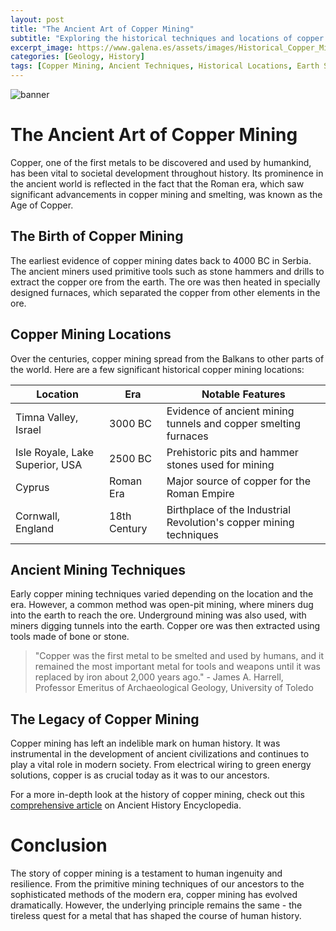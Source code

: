 ```yaml
---
layout: post
title: "The Ancient Art of Copper Mining"
subtitle: "Exploring the historical techniques and locations of copper mining"
excerpt_image: https://www.galena.es/assets/images/Historical_Copper_Mining.png
categories: [Geology, History]
tags: [Copper Mining, Ancient Techniques, Historical Locations, Earth Sciences]
---
```


![banner](https://www.galena.es/assets/images/Historical_Copper_Mining.png "An ancient copper mine site showcasing traditional mining techniques, with stone tools and remnants of early mining structures, set against a rugged landscape. This image highlights the historical significance of copper mining in geology and earth sciences.")

# The Ancient Art of Copper Mining

Copper, one of the first metals to be discovered and used by humankind, has been vital to societal development throughout history. Its prominence in the ancient world is reflected in the fact that the Roman era, which saw significant advancements in copper mining and smelting, was known as the Age of Copper.

## The Birth of Copper Mining

The earliest evidence of copper mining dates back to 4000 BC in Serbia. The ancient miners used primitive tools such as stone hammers and drills to extract the copper ore from the earth. The ore was then heated in specially designed furnaces, which separated the copper from other elements in the ore.

## Copper Mining Locations

Over the centuries, copper mining spread from the Balkans to other parts of the world. Here are a few significant historical copper mining locations:

| Location | Era | Notable Features |
| --- | --- | --- |
| Timna Valley, Israel | 3000 BC | Evidence of ancient mining tunnels and copper smelting furnaces |
| Isle Royale, Lake Superior, USA | 2500 BC | Prehistoric pits and hammer stones used for mining |
| Cyprus | Roman Era | Major source of copper for the Roman Empire |
| Cornwall, England | 18th Century | Birthplace of the Industrial Revolution's copper mining techniques |

## Ancient Mining Techniques

Early copper mining techniques varied depending on the location and the era. However, a common method was open-pit mining, where miners dug into the earth to reach the ore. Underground mining was also used, with miners digging tunnels into the earth. Copper ore was then extracted using tools made of bone or stone.

> "Copper was the first metal to be smelted and used by humans, and it remained the most important metal for tools and weapons until it was replaced by iron about 2,000 years ago." - James A. Harrell, Professor Emeritus of Archaeological Geology, University of Toledo 

## The Legacy of Copper Mining

Copper mining has left an indelible mark on human history. It was instrumental in the development of ancient civilizations and continues to play a vital role in modern society. From electrical wiring to green energy solutions, copper is as crucial today as it was to our ancestors.

For a more in-depth look at the history of copper mining, check out this [comprehensive article](https://www.ancient.eu/article/107/copper-in-antiquity/) on Ancient History Encyclopedia.

# Conclusion

The story of copper mining is a testament to human ingenuity and resilience. From the primitive mining techniques of our ancestors to the sophisticated methods of the modern era, copper mining has evolved dramatically. However, the underlying principle remains the same - the tireless quest for a metal that has shaped the course of human history.